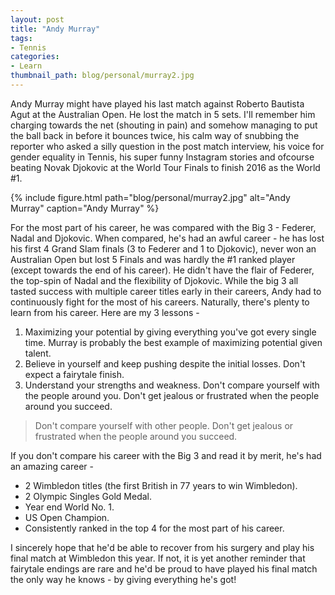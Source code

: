 ```yaml
---
layout: post
title: "Andy Murray"
tags:
- Tennis
categories:
- Learn
thumbnail_path: blog/personal/murray2.jpg
---
```


Andy Murray might have played his last match against Roberto Bautista Agut at the Australian Open. He lost the match in 5 sets. I'll remember him charging towards the net (shouting in pain) and somehow managing to put the ball back in before it bounces twice, his calm way of snubbing the reporter who asked a silly question in the post match interview, his voice for gender equality in Tennis, his super funny Instagram stories and ofcourse beating Novak Djokovic at the World Tour Finals to finish 2016 as the World #1.

{% include figure.html path="blog/personal/murray2.jpg" alt="Andy Murray" caption="Andy Murray" %}

For the most part of his career, he was compared with the Big 3 - Federer, Nadal and Djokovic. When compared, he's had an awful career - he has lost his first 4 Grand Slam finals (3 to Federer and 1 to Djokovic), never won an Australian Open but lost 5 Finals and was hardly the #1 ranked player (except towards the end of his career). He didn't have the flair of Federer, the top-spin of Nadal and the flexibility of Djokovic. While the big 3 all tasted success with multiple career titles early in their careers, Andy had to continuously fight for the most of his careers. Naturally, there's plenty to learn from his career. Here are my 3 lessons -

1. Maximizing your potential by giving everything you've got every single time. Murray is probably the best example of maximizing potential given talent.
2. Believe in yourself and keep pushing despite the initial losses. Don't expect a fairytale finish.
3. Understand your strengths and weakness. Don't compare yourself with the people around you. Don't get jealous or frustrated when the people around you succeed.

> Don't compare yourself with other people. Don't get jealous or frustrated when the people around you succeed.

If you don't compare his career with the Big 3 and read it by merit, he's had an amazing career -

- 2 Wimbledon titles (the first British in 77 years to win Wimbledon).
- 2 Olympic Singles Gold Medal.
- Year end World No. 1.
- US Open Champion.
- Consistently ranked in the top 4 for the most part of his career.

I sincerely hope that he'd be able to recover from his surgery and play his final match at Wimbledon this year. If not, it is yet another reminder that fairytale endings are rare and he'd be proud to have played his final match the only way he knows - by giving everything he's got!